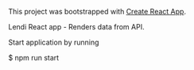 This project was bootstrapped with [Create React App](https://github.com/facebookincubator/create-react-app).

Lendi React app - Renders data from API.

Start application by running

$ npm run start
